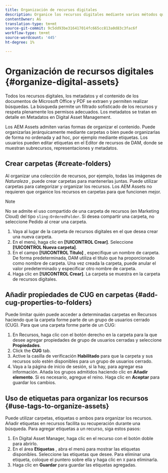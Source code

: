```yaml
---
title: Organización de recursos digitales
description: Organice los recursos digitales mediante varios métodos que se proporcionan en Recursos de Adobe Experience Manager.
contentOwner: AG
translation-type: tm+mt
source-git-commit: 9c5dd93be316417014fc665cc813a0d83c3fac6f
workflow-type: tm+mt
source-wordcount: '445'
ht-degree: 1%

---
```



# Organización de recursos digitales {#organize-digital-assets}

Todos los recursos digitales, los metadatos y el contenido de los documentos de Microsoft Office y PDF se extraen y permiten realizar búsquedas. La búsqueda permite un filtrado sofisticado de los recursos y respeta plenamente los permisos adecuados. Los metadatos se tratan en detalle en Metadatos en Digital Asset Management.

Los AEM Assets admiten varias formas de organizar el contenido. Puede organizarlas jerárquicamente mediante carpetas o bien puede organizarlas de forma no ordenada y ad hoc, por ejemplo mediante etiquetas. Los usuarios pueden editar etiquetas en el Editor de recursos de DAM, donde se muestran subrecursos, representaciones y metadatos.

## Crear carpetas {#create-folders}

Al organizar una colección de recursos, por ejemplo, todas las imágenes de *Naturaleza* , puede crear carpetas para mantenerlas juntas. Puede utilizar carpetas para categorizar y organizar los recursos. Los AEM Assets no requieren que organice los recursos en carpetas para que funcionen mejor.

>[!NOTE]
>
>No se admite el uso compartido de una carpeta de recursos (en Marketing Cloud) del tipo `sling:OrderedFolder`. Si desea compartir una carpeta, no seleccione Pedido al crear una carpeta.

1. Vaya al lugar de la carpeta de recursos digitales en el que desea crear una nueva carpeta.
1. En el menú, haga clic en **[!UICONTROL Crear]**. Seleccione **[!UICONTROL Nueva carpeta]**.
1. En el campo **[!UICONTROL Título]** , especifique un nombre de carpeta. De forma predeterminada, DAM utiliza el título que ha proporcionado como nombre de carpeta. Una vez creada la carpeta, puede anular el valor predeterminado y especificar otro nombre de carpeta.
1. Haga clic en **[!UICONTROL Crear]**. La carpeta se muestra en la carpeta de recursos digitales.

## Añadir propiedades de CUG en carpetas {#add-cug-properties-to-folders}

Puede limitar quién puede acceder a determinadas carpetas en Recursos haciendo que la carpeta forme parte de un grupo de usuarios cerrado (CUG). Para que una carpeta forme parte de un CUG:

1. En Recursos, haga clic con el botón derecho en la carpeta para la que desee agregar propiedades de grupo de usuarios cerradas y seleccione **Propiedades**.
1. Click the **CUG** tab.
1. Active la casilla de verificación **Habilitado** para que la carpeta y sus recursos solo estén disponibles para un grupo de usuarios cerrado.
1. Vaya a la página de inicio de sesión, si la hay, para agregar esa información. Añada los grupos admitidos haciendo clic en **Añadir elemento**. Si es necesario, agregue el reino. Haga clic en **Aceptar** para guardar los cambios.

## Uso de etiquetas para organizar los recursos {#use-tags-to-organize-assets}

Puede utilizar carpetas, etiquetas o ambos para organizar los recursos. Añadir etiquetas en recursos facilita su recuperación durante una búsqueda. Para agregar etiquetas a un recurso, siga estos pasos:

1. En Digital Asset Manager, haga clic en el recurso con el botón doble para abrirlo.
1. En el área **Etiquetas** , abra el menú para mostrar las etiquetas disponibles. Seleccione las etiquetas que desee. Para eliminar una etiqueta, coloque el puntero sobre ella y haga clic en `X` para eliminarla.
1. Haga clic en **Guardar** para guardar las etiquetas agregadas.
